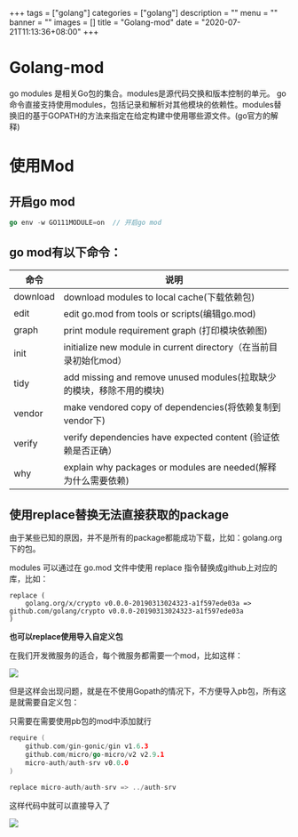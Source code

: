 +++
tags = ["golang"]
categories = ["golang"]
description = ""
menu = ""
banner = ""
images = []
title = "Golang-mod"
date = "2020-07-21T11:13:36+08:00"
+++


# Golang-mod

go modules 是相关Go包的集合。modules是源代码交换和版本控制的单元。 go命令直接支持使用modules，包括记录和解析对其他模块的依赖性。modules替换旧的基于GOPATH的方法来指定在给定构建中使用哪些源文件。(go官方的解释)

# 使用Mod

## 开启go mod
```go
go env -w GO111MODULE=on  // 开启go mod

```

## go mod有以下命令：
|  命令   | 说明  |
|  ----  | ----  |
| download  | download modules to local cache(下载依赖包) |
| edit  | edit go.mod from tools or scripts(编辑go.mod) |
| graph  | 	print module requirement graph (打印模块依赖图) |
| init  | initialize new module in current directory（在当前目录初始化mod） |
| tidy  | add missing and remove unused modules(拉取缺少的模块，移除不用的模块) |
| vendor  | make vendored copy of dependencies(将依赖复制到vendor下) |
| verify  | verify dependencies have expected content (验证依赖是否正确） |
| why  | explain why packages or modules are needed(解释为什么需要依赖) |

## 使用replace替换无法直接获取的package

由于某些已知的原因，并不是所有的package都能成功下载，比如：golang.org下的包。

modules 可以通过在 go.mod 文件中使用 replace 指令替换成github上对应的库，比如：

```
replace (
    golang.org/x/crypto v0.0.0-20190313024323-a1f597ede03a => github.com/golang/crypto v0.0.0-20190313024323-a1f597ede03a
)

```

**也可以replace使用导入自定义包**

在我们开发微服务的适合，每个微服务都需要一个mod，比如这样：

![](https://oss.codery.cn/images/2020/07/21/20200721112455.png)

但是这样会出现问题，就是在不使用Gopath的情况下，不方便导入pb包，所有这是就需要自定义包：

只需要在需要使用pb包的mod中添加就行

```go
require (
	github.com/gin-gonic/gin v1.6.3
	github.com/micro/go-micro/v2 v2.9.1
	micro-auth/auth-srv v0.0.0
)

replace micro-auth/auth-srv => ../auth-srv

```

这样代码中就可以直接导入了

![](https://oss.codery.cn/images/2020/07/21/20200721115154.png)

